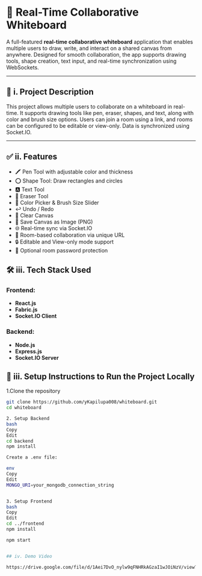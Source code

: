 # 🎨 Real-Time Collaborative Whiteboard

A full-featured **real-time collaborative whiteboard** application that enables multiple users to draw, write, and interact on a shared canvas from anywhere. Designed for smooth collaboration, the app supports drawing tools, shape creation, text input, and real-time synchronization using WebSockets.

---

## 📘 i. Project Description

This project allows multiple users to collaborate on a whiteboard in real-time. It supports drawing tools like pen, eraser, shapes, and text, along with color and brush size options. Users can join a room using a link, and rooms can be configured to be editable or view-only. Data is synchronized using Socket.IO.

---

## ✅ ii. Features

- 🖍️ Pen Tool with adjustable color and thickness  
- ⭕ Shape Tool: Draw rectangles and circles  
- 🅰️ Text Tool  
- 🧽 Eraser Tool  
- 🎨 Color Picker & Brush Size Slider  
- ↩️ Undo / Redo  
- 🧹 Clear Canvas  
- 💾 Save Canvas as Image (PNG)  
- 🌐 Real-time sync via Socket.IO  
- 🔗 Room-based collaboration via unique URL  
- 🔒 Editable and View-only mode support  
- 🔑 Optional room password protection  


## 🛠️ iii. Tech Stack Used

### Frontend:
- **React.js**
- **Fabric.js**
- **Socket.IO Client**

### Backend:
- **Node.js**
- **Express.js**
- **Socket.IO Server**




## 🧪 iii. Setup Instructions to Run the Project Locally

1.Clone the repository

```bash
git clone https://github.com/yKapilupa008/whiteboard.git
cd whiteboard

2. Setup Backend
bash
Copy
Edit
cd backend
npm install

Create a .env file:

env
Copy
Edit
MONGO_URI=your_mongodb_connection_string


3. Setup Frontend
bash
Copy
Edit
cd ../frontend
npm install

npm start


## iv. Demo Video

https://drive.google.com/file/d/1Aei7DvO_nylw9qFNHRkAGzaI1wJOiNzV/view?usp=sharing 

